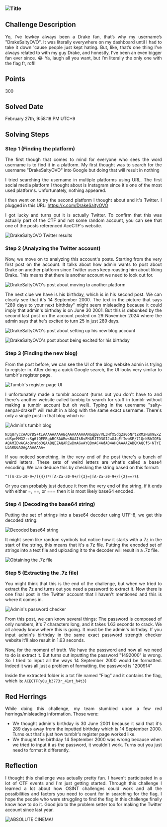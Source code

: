### ![Title](relative/path/to/image.png)

## Challenge Description

<div style="text-align: justify"> Yo, I’ve lowkey always been a Drake fan, that’s why my username’s "DrakeSaltyOVO". It was literally everywhere on my dashboard until I had to take it down 'cause people just kept hating. But, like, that’s one thing I’ve always related to with my guy Drake, and honestly, I’ve been an even bigger fan ever since. 😂 Ya, laugh all you want, but I’m literally the only one with the flag fr, rofl! </div>

## Points

300

## Solved Date

February 27th, 9:58:18 PM UTC+9

## Solving Steps

### Step 1 (Finding the platform)

<div style="text-align: justify">
The first though that comes to mind for everyone who sees the word username is to find it in a platform. My first thought was to search for the username "DrakeSaltyOVO" into Google but doing that will result in nothing

I tried searching the username in multiple platforms using URL. The first social media platform I thought about is Instagram since it's one of the most used platforms. Unfortunately, nothing appeared.

I then went on to try the second platform I thought about and it's Twitter. I plugged in this URL: <https://x.com/DrakeSaltyOVO>

I got lucky and turns out it is actually Twitter. To confirm that this was actually part of the CTF and not some random account, you can see that one of the posts referenced AceCTF's website.

![DrakeSaltyOVO Twitter results](relative/path/to/image.png)

### Step 2 (Analyzing the Twitter account)

Now, we move on to analyzing this account's posts. Starting from the very first post on the account. It talks about how admin wants to post about Drake on another platform since Twitter users keep roasting him about liking Drake. This means that there is another account we need to look out for.

![DrakeSaltyOVO's post about moving to another platform](relative/path/to/image.png)

The next clue we have is his birthday, which is in his second post. We can clearly see that it's 14 September 2000. The text in the picture that says "289 days to your next birthday" might seem misleading because it could imply that admin's birthday is on June 30 2001. But this is debunked by the second last post on the account posted on 29 November 2024 where the admin says that he's excited to turn 25 in just 289 days.

![DrakeSaltyOVO's post about setting up his new blog account](relative/path/to/image.png)

![DrakeSaltyOVO's post about being excited for his birthday](relative/path/to/image.png)

### Step 3 (Finding the new blog)

From the post before, we can see the UI of the blog website admin is trying to register in. After doing a quick Google search, the UI looks very similar to tumblr's register page.

![Tumblr's register page UI](relative/path/to/image.png)

I unfortunately made a tumblr account (turns out you don't have to and there's another website called tumbig to search for stuff in tumblr without making a tumblr account but oh well). Typing in the username "salty-senpai-drake1" will result in a blog with the same exact username. There's only a single post in that blog which is:

![Admin's tumblr blog](relative/path/to/image.png)

`N3q8ryccAAQrDS+tIAAAAAAAAABqAAAAAAAAANGqpB7VL3HfX5dq2a0oNrtZRM2Hum9ExZnUSpeMMG2rzSg6lQEEBgABCSAABwsBAAIkBvEHARJTD3GIJuGJqEfIwbSE/71QeN8hIQEAAQAMIBwACAoBra6o3QAABQEZAQAREwBmAGwAYQBnAC4AdAB4AHQAAAAZABQKAQCfS+NlYELbARUGAQAgAAAAAAA=`

If you noticed something, in the very end of the post there's a bunch of weird letters. These sets of weird letters are what's called a base4 encoding. We can deduce this by checking the string based on this format:

`^([A-Za-z0-9+/]{4})*([A-Za-z0-9+/]{3}=|[A-Za-z0-9+/]{2}==)?$`

Or you can probably just deduce it from the very end of the string, if it ends with either =, ==, or === then it is most likely base64 encoded.

### Step 4 (Decoding the base64 string)

Putting the set of strings into a base64 decoder using UTF-8, we get this decoded string:

![Decoded base64 string](relative/path/to/image.png)

It might seem like random symbols but notice how it starts with a 7z in the start of the string, this means that it's a 7z file. Putting the encoded set of strings into a text file and uploading it to the decoder will result in a .7z file.

![Obtaining the .7z file](relative/path/to/image.png)

### Step 5 (Extracting the .7z file)

You might think that this is the end of the challenge, but when we tried to extract the 7z and turns out you need a password to extract it. Now there is one final post in the Twitter account that I haven't mentioned and this is where it comes in.

![Admin's password checker](relative/path/to/image.png)

From this post, we can know several things: The password is composed of only numbers, it's 7 characters long, and it takes 1.63 seconds to crack. We all already know where this is going. It must be the admin's birthday. If you input admin's birthday in the same exact password strength checker website it'll also result in 1.63 seconds.

Now, for the moment of truth. We have the password and now all we need to do is extract it. But turns out inputting the password "1492000" is wrong. So I tried to input all the ways 14 September 2000 would be formatted. Indeed it was all just a problem of formatting, the password is "200914"

Inside the extracted folder is a txt file named "Flag" and it contains the flag, which is: `ACECTF{y0u_b3773r_41nt_h4t3}`

## Red Herrings

While doing this challenge, my team stumbled upon a few red herrings/misleading information. Those were:

- We thought admin's birthday is 30 June 2001 because it said that it's 289 days away from the inputted birthday which is 14 September 2000. Turns out that's just how tumblr's register page worked like.
- We thought the birthday 14 September 2000 was wrong because when we tried to input it as the password, it wouldn't work. Turns out you just need to format it differently.

## Reflection

I thought this challenge was actually pretty fun. I haven't participated in a lot of CTF events and I'm just getting started. Through this challenge I learned a lot about how OSINT challenges could work and all the possibilities and factors you need to count for in searching for the flag. I hope the people who were struggling to find the flag in this challenge finally know how to do it. Good job to the problem setter too for making the Twitter account since last year.

![ABSOLUTE CINEMA!](relative/path/to/image.png)

</div>
